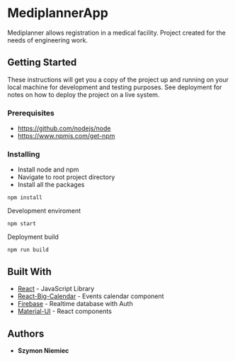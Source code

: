 # MediplannerApp

Mediplanner allows registration in a medical facility. Project created for the needs of engineering work.

## Getting Started

These instructions will get you a copy of the project up and running on your local machine for development and testing purposes. See deployment for notes on how to deploy the project on a live system.

### Prerequisites

* https://github.com/nodejs/node
* https://www.npmjs.com/get-npm


### Installing

* Install node and npm
* Navigate to root project directory
* Install all the packages
```
npm install
```
Development enviroment

```
npm start
```

Deployment build

```
npm run build
```

## Built With

* [React](https://github.com/facebook/react) - JavaScript Library
* [React-Big-Calendar](https://github.com/intljusticemission/react-big-calendar) - Events calendar component
* [Firebase](https://firebase.google.com/) - Realtime database with Auth
* [Material-UI](https://material-ui-next.com/) - React components


## Authors

* **Szymon Niemiec**
